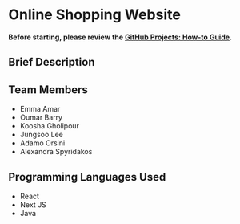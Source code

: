 # Online Shopping Website
**Before starting, please review the [GitHub Projects: How-to Guide](https://github.com/SOEN-341-Project/Online-Shopping-Website/blob/7464f2cce2d6086d896a20e5abc670403e24e762/GitHub%20Projects%20-%20How-to%20Guide.md).**

## Brief Description

## Team Members
- Emma Amar
- Oumar Barry
- Koosha Gholipour
- Jungsoo Lee
- Adamo Orsini
- Alexandra Spyridakos

## Programming Languages Used
- React
- Next JS
- Java

